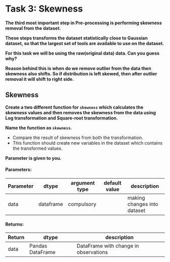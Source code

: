 # Task 3: Skewness

**The third most important step in Pre-processing is performing skewness removal from the dataset.**

**These steps transforms the dataset statistically close to Gaussian dataset, so that the largest set of tools are available to  use on the dataset.**

**For this task we will be using the raw(original data) data. Can you guess why?**

**Reason behind this is when do we remove outlier from the data then skewness also shifts. So if distribution is left skewed, then after outlier removal it will shift to right side.** 


## Skewness

**Create a two different function for `skewness` which calculates the skewness values and then removes the skewness from the data using Log transformation and Square-root transformation.**

**Name the function as `skewness`.**

- Compare the result of skewness from both the transformation.
- This function should create new variables in the dataset which contains the transformed values.  

**Parameter is given to you.**
    
#### Parameters:

| Parameter | dtype | argument type | default value | description |
| --- | --- | --- | --- | --- | 
| data| dataframe | compulsory |  | making changes into dataset |


#### Returns:

| Return | dtype | description |
| --- | --- | --- | 
| data | Pandas DataFrame | DataFrame with change in observations |


